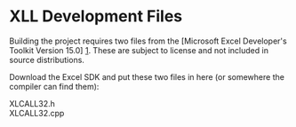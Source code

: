 
XLL Development Files
=====================

Building the project requires two files from the [Microsoft Excel
Developer's Toolkit Version 15.0] [1].  These are subject to license
and not included in source distributions.  

Download the Excel SDK and put these two files in here (or somewhere the
compiler can find them):

XLCALL32.h  
XLCALL32.cpp

[1]: http://msdn.microsoft.com/en-us/library/office/bb687883(v=office.15).aspx

